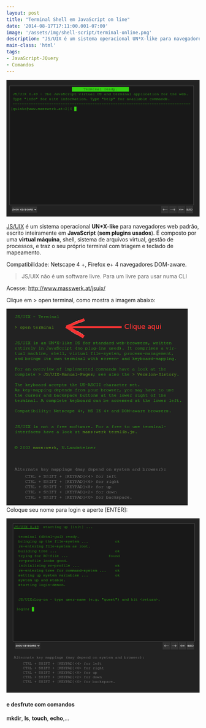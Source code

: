 ```yaml
---
layout: post
title: "Terminal Shell em JavaScript on line"
date: '2014-08-17T17:11:00.001-07:00'
image: '/assets/img/shell-script/terminal-online.png'
description: "JS/UIX é um sistema operacional UN*X-like para navegadores web padrão, escrito inteiramente em JavaScript (sem plugins usados)."
main-class: 'html'
tags:
- JavaScript-JQuery
- Comandos
---
```


![Terminal Shell em JavaScript on line](/assets/img/shell-script/terminal-online.png "Terminal Shell em JavaScript on line")

[JS/UIX](http://www.masswerk.at/jsuix/) é um sistema operacional __UN*X-like__ para navegadores web padrão, escrito inteiramente em __JavaScript__ (__sem plugins usados__). É composto por uma __virtual máquina__, shell, sistema de arquivos virtual, gestão de processos, e traz o seu próprio terminal com triagem e teclado de mapeamento.


Compatibilidade: Netscape 4 +, Firefox e+ 4 navegadores DOM-aware.

> JS/UIX não é um software livre. Para um livre para usar numa CLI

Acesse: <http://www.masswerk.at/jsuix/>

Clique em > open terminal, como mostra a imagem abaixo:

![Terminal Shell em JavaScript on line](/assets/img/shell-script/terminal-online2.png "Terminal Shell em JavaScript on line")
Coloque seu nome para login e aperte [ENTER]:

![Terminal Shell em JavaScript on line](/assets/img/shell-script/terminal-online3.png "Terminal Shell em JavaScript on line")

#### e desfrute com comandos
__mkdir__, __ls__, __touch__, __echo__,...

